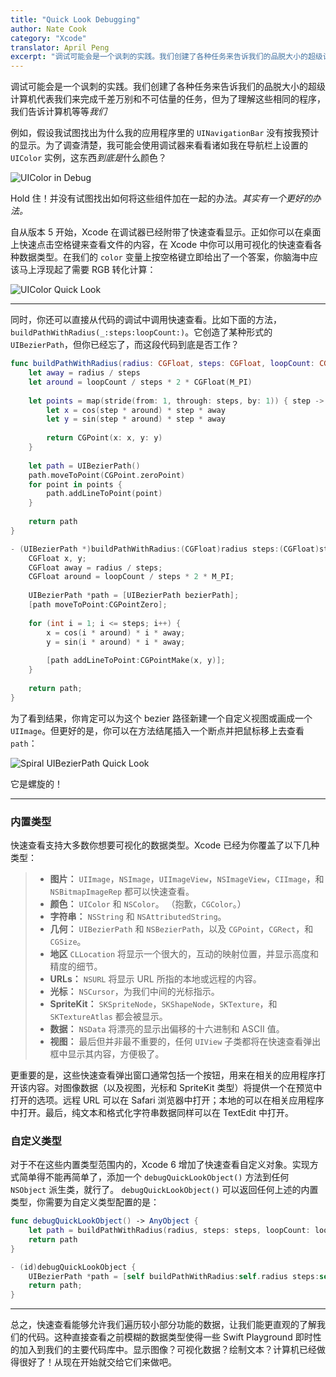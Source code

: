 ```yaml
---
title: "Quick Look Debugging"
author: Nate Cook
category: "Xcode"
translator: April Peng
excerpt: "调试可能会是一个讽刺的实践。我们创建了各种任务来告诉我们的品脱大小的超级计算机代表我们来完成千差万别和不可估量的任务，但为了理解这些相同的程序，我们告诉计算机等等*我们*"
---
```


调试可能会是一个讽刺的实践。我们创建了各种任务来告诉我们的品脱大小的超级计算机代表我们来完成千差万别和不可估量的任务，但为了理解这些相同的程序，我们告诉计算机等等*我们*

例如，假设我试图找出为什么我的应用程序里的 `UINavigationBar` 没有按我预计的显示。为了调查清楚，我可能会使用调试器来看看诸如我在导航栏上设置的 `UIColor` 实例，这东西*到底是*什么颜色？

![UIColor in Debug](http://nshipster.s3.amazonaws.com/quicklook-debug.gif)

Hold 住！并没有试图找出如何将这些组件加在一起的办法。*其实有一个更好的办法。*

自从版本 5 开始，Xcode 在调试器已经附带了快速查看显示。正如你可以在桌面上快速点击空格键来查看文件的内容，在 Xcode 中你可以用可视化的快速查看各种数据类型。在我们的 `color` 变量上按空格键立即给出了一个答案，你脑海中应该马上浮现起了需要 RGB 转化计算：

![UIColor Quick Look](http://nshipster.s3.amazonaws.com/quicklook-color.gif)

* * *

同时，你还可以直接从代码的调试中调用快速查看。比如下面的方法，`buildPathWithRadius(_:steps:loopCount:)`。它创造了某种形式的 `UIBezierPath`，但你已经忘了，而这段代码到底是否工作？

```swift
func buildPathWithRadius(radius: CGFloat, steps: CGFloat, loopCount: CGFloat) -> UIBezierPath {
    let away = radius / steps
    let around = loopCount / steps * 2 * CGFloat(M_PI)
    
    let points = map(stride(from: 1, through: steps, by: 1)) { step -> CGPoint in
        let x = cos(step * around) * step * away
        let y = sin(step * around) * step * away
        
        return CGPoint(x: x, y: y)
    }
    
    let path = UIBezierPath()
    path.moveToPoint(CGPoint.zeroPoint)
    for point in points {
        path.addLineToPoint(point)
    }
    
    return path
}
```
```objective-c
- (UIBezierPath *)buildPathWithRadius:(CGFloat)radius steps:(CGFloat)steps loopCount:(CGFloat)loopCount {
    CGFloat x, y;
    CGFloat away = radius / steps;
    CGFloat around = loopCount / steps * 2 * M_PI;
    
    UIBezierPath *path = [UIBezierPath bezierPath];
    [path moveToPoint:CGPointZero];
    
    for (int i = 1; i <= steps; i++) {
        x = cos(i * around) * i * away;
        y = sin(i * around) * i * away;
        
        [path addLineToPoint:CGPointMake(x, y)];
    }
    
    return path;
}
```

为了看到结果，你肯定可以为这个 bezier 路径新建一个自定义视图或画成一个 `UIImage`。但更好的是，你可以在方法结尾插入一个断点并把鼠标移上去查看 `path`：

![Spiral UIBezierPath Quick Look](http://nshipster.s3.amazonaws.com/quicklook-spiral.gif)

它是螺旋的！

* * *

### 内置类型

快速查看支持大多数你想要可视化的数据类型。Xcode 已经为你覆盖了以下几种类型：

> - **图片：** `UIImage`，`NSImage`，`UIImageView`，`NSImageView`，`CIImage`，和 `NSBitmapImageRep` 都可以快速查看。
> - **颜色：** `UIColor` 和 `NSColor`。 （抱歉，`CGColor`。）
> - **字符串：** `NSString` 和 `NSAttributedString`。
> - **几何：** `UIBezierPath` 和 `NSBezierPath`，以及 `CGPoint`，`CGRect`，和 `CGSize`。
> - **地区** `CLLocation` 将显示一个很大的，互动的映射位置，并显示高度和精度的细节。
> - **URLs：** `NSURL` 将显示 URL 所指的本地或远程的内容。
> - **光标：** `NSCursor`，为我们中间的光标指示。
> - **SpriteKit：** `SKSpriteNode`，`SKShapeNode`，`SKTexture`，和 `SKTextureAtlas` 都会被显示。
> - **数据：** `NSData` 将漂亮的显示出偏移的十六进制和 ASCII 值。
> - **视图：** 最后但并非最不重要的，任何 `UIView` 子类都将在快速查看弹出框中显示其内容，方便极了。

更重要的是，这些快速查看弹出窗口通常包括一个按钮，用来在相关的应用程序打开该内容。对图像数据（以及视图，光标和 SpriteKit 类型）将提供一个在预览中打开的选项。远程 URL 可以在 Safari 浏览器中打开；本地的可以在相关应用程序中打开。最后，纯文本和格式化字符串数据同样可以在 TextEdit 中打开。


### 自定义类型

对于不在这些内置类型范围内的，Xcode 6 增加了快速查看自定义对象。实现方式简单得不能再简单了，添加一个 `debugQuickLookObject()` 方法到任何 `NSObject` 派生类，就行了。 `debugQuickLookObject()` 可以返回任何上述的内置类型，你需要为自定义类型配置的是：

```swift
func debugQuickLookObject() -> AnyObject {
    let path = buildPathWithRadius(radius, steps: steps, loopCount: loopCount)
    return path
}
```
```objective-c
- (id)debugQuickLookObject {
    UIBezierPath *path = [self buildPathWithRadius:self.radius steps:self.steps loopCount:self.loopCount];
    return path;
}
```

* * *

总之，快速查看能够允许我们遍历较小部分功能的数据，让我们能更直观的了解我们的代码。这种直接查看之前模糊的数据类型使得一些 Swift Playground 即时性的加入到我们的主要代码库中。显示图像？可视化数据？绘制文本？计算机已经做得很好了！从现在开始就交给它们来做吧。

